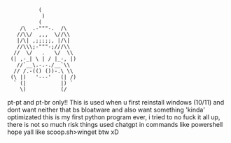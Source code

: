 
              (
               )
              (
        /\  .-"""-.  /\
       //\\/  ,,,  \//\\
       |/\| ,;;;;;, |/\|
       //\\\;-"""-;///\\
      //  \/   .   \/  \\
     (| ,-_| \ | / |_-, |)
       //`__\.-.-./__`\\
      // /.-(() ())-.\ \\
     (\ |)   '---'   (| /)
      ` (|           |) `
        \)           (/
pt-pt and pt-br only!!
This is used when u first reinstall windows (10/11) and dont want neither that bs bloatware and also want something 'kinda' optimizated
this is my first python program ever, i tried to no fuck it all up, there is not so much risk things
used chatgpt in commands like powershell
hope yall like
scoop.sh>winget btw xD
